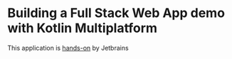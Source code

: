 # Building a Full Stack Web App demo with Kotlin Multiplatform

This application is [hands-on](https://play.kotlinlang.org/hands-on/Full%20Stack%20Web%20App%20with%20Kotlin%20Multiplatform/01_Introduction) by Jetbrains